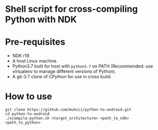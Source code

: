 # Shell script for cross-compiling Python with NDK

# Pre-requisites
- NDK r19.
- A host Linux machine.
- Python3.7 built for host with `python3.7` on PATH (Recommended: use virtualenv to manage different versions of Python).
- A git-3.7 clone of CPython for use in cross build.

# How to use
```
git clone https://github.com/muhzii/python-to-android.git
cd python-to-android
./xcompile-python.sh <target_architecture> <path_to_ndk> <path_to_python>
```
